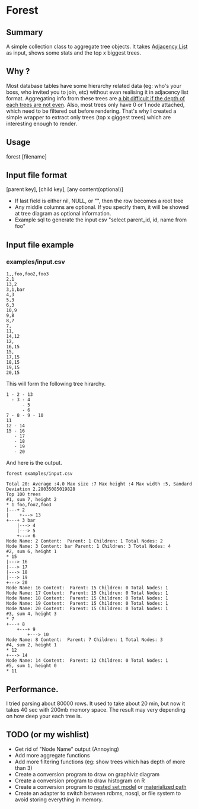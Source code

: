 # Forest

## Summary

A simple collection class to aggregate tree objects.
It takes [Adjacency List](http://sqlsummit.com/AdjacencyList.htm) as input, shows some stats and the top x biggest trees.

## Why ?

Most database tables have some hierarchy related data (eg: who's your boss, who invited you to join, etc) without evan realising it in adjacency list format. Aggregating info from these trees are [a bit difficult if the depth of each trees are not even](http://dev.mysql.com/tech-resources/articles/hierarchical-data.html). Also, most trees only have 0 or 1 node attached, which need to be filtered out before rendering. That's why I created a simple wrapper to extract only trees (top x giggest trees) which are interesting enough to render.

## Usage

forest [filename]

## Input file format

[parent key], [child key], [any content(optional)]

- If last field is either nil, NULL, or "", then the row becomes a root tree
- Any middle columns are optional. If you specify them, it will be showed at tree diagram as optional information.
- Example sql to generate the input csv "select parent_id, id, name from foo"

## Input file example

### examples/input.csv

    1,,foo,foo2,foo3
    2,1
    13,2
    3,1,bar
    4,3
    5,3
    6,3
    10,9
    9,8
    8,7
    7,
    11,
    14,12
    12,
    16,15
    15,
    17,15
    18,15
    19,15
    20,15

This will form the following tree hirarchy.

    1 - 2 - 13
      - 3 - 4
          - 5
          - 6
    7 - 8 - 9 - 10
    11
    12 - 14
    15 - 16
       - 17
       - 18
       - 19
       - 20

And here is the output.
    
    forest examples/input.csv
    
    Total 20: Average :4.0 Max size :7 Max height :4 Max width :5, Sandard Deviation 2.28035085019828
    Top 100 trees
    #1, sum 7, height 2
    * 1 foo,foo2,foo3
    |---+ 2 
    |    +---> 13 
    +---+ 3 bar
        |---> 4 
        |---> 5 
        +---> 6 
    Node Name: 2 Content:  Parent: 1 Children: 1 Total Nodes: 2
    Node Name: 3 Content: bar Parent: 1 Children: 3 Total Nodes: 4
    #2, sum 6, height 1
    * 15 
    |---> 16 
    |---> 17 
    |---> 18 
    |---> 19 
    +---> 20 
    Node Name: 16 Content:  Parent: 15 Children: 0 Total Nodes: 1
    Node Name: 17 Content:  Parent: 15 Children: 0 Total Nodes: 1
    Node Name: 18 Content:  Parent: 15 Children: 0 Total Nodes: 1
    Node Name: 19 Content:  Parent: 15 Children: 0 Total Nodes: 1
    Node Name: 20 Content:  Parent: 15 Children: 0 Total Nodes: 1
    #3, sum 4, height 3
    * 7 
    +---+ 8 
        +---+ 9 
            +---> 10 
    Node Name: 8 Content:  Parent: 7 Children: 1 Total Nodes: 3
    #4, sum 2, height 1
    * 12 
    +---> 14 
    Node Name: 14 Content:  Parent: 12 Children: 0 Total Nodes: 1
    #5, sum 1, height 0
    * 11 


## Performance.

I tried parsing about 80000 rows. It used to take about 20 min, but now it takes 40 sec with 200mb memory space. The result may very depending on how deep your each tree is.

## TODO (or my wishlist)

- Get rid of "Node Name" output (Annoying)
- Add more aggregate functions
- Add more filtering functions (eg: show trees which has depth of more than 3)
- Create a conversion program to draw on graphiviz diagram
- Create a conversion program to draw histogram on R
- Create a conversion program to [nested set model](http://en.wikipedia.org/wiki/Nested_set_model) or [materialized path](http://stackoverflow.com/questions/2797720/sorting-tree-with-a-materialized-path)
- Create an adapter to switch between rdbms, nosql, or file system to avoid storing everything in memory.